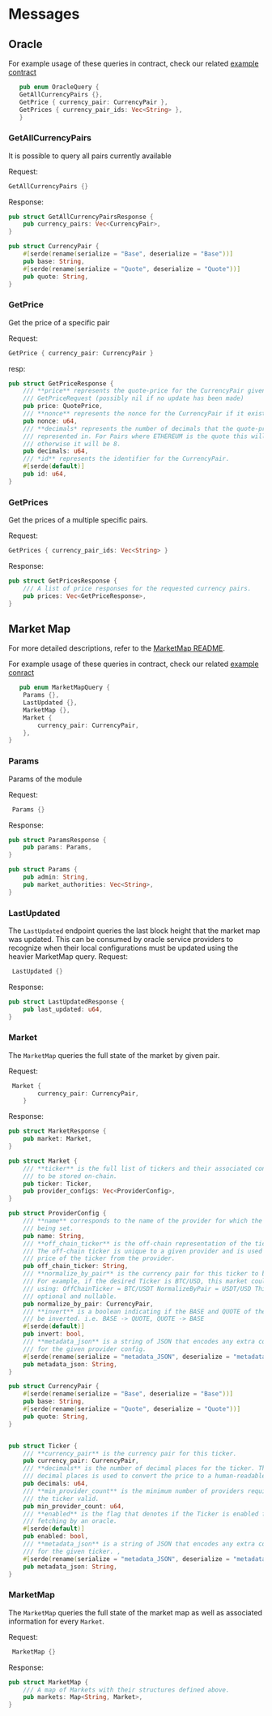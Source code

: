 # Messages

## Oracle
For example usage of these queries in contract, check our related [example contract](https://github.com/neutron-org/neutron-sdk/tree/d9abe67f0f62d4ea42d1943af53189ec6674d29e/contracts/marketmap)
```rust
   pub enum OracleQuery {
   GetAllCurrencyPairs {},
   GetPrice { currency_pair: CurrencyPair },
   GetPrices { currency_pair_ids: Vec<String> },
   }
   ```

### GetAllCurrencyPairs
It is possible to query all pairs currently available

Request:
```rust
GetAllCurrencyPairs {}
```
Response:
```rust
pub struct GetAllCurrencyPairsResponse {
    pub currency_pairs: Vec<CurrencyPair>,
}

pub struct CurrencyPair {
    #[serde(rename(serialize = "Base", deserialize = "Base"))]
    pub base: String,
    #[serde(rename(serialize = "Quote", deserialize = "Quote"))]
    pub quote: String,
}
```

### GetPrice
Get the price of a specific pair

Request:
```rust
GetPrice { currency_pair: CurrencyPair }
```
resp:
```rust
pub struct GetPriceResponse {
    /// **price** represents the quote-price for the CurrencyPair given in
    /// GetPriceRequest (possibly nil if no update has been made)
    pub price: QuotePrice,
    /// **nonce** represents the nonce for the CurrencyPair if it exists in state
    pub nonce: u64,
    /// **decimals* represents the number of decimals that the quote-price is
    /// represented in. For Pairs where ETHEREUM is the quote this will be 18,
    /// otherwise it will be 8.
    pub decimals: u64,
    /// *id** represents the identifier for the CurrencyPair.
    #[serde(default)]
    pub id: u64,
}
```
### GetPrices
Get the prices of a multiple specific pairs.

Request:
```rust
GetPrices { currency_pair_ids: Vec<String> }
```
Response:
```rust
pub struct GetPricesResponse {
    /// A list of price responses for the requested currency pairs.
    pub prices: Vec<GetPriceResponse>,
}
```

## Market Map
For more detailed descriptions, refer to the [MarketMap README](https://github.com/skip-mev/slinky/blob/main/x/marketmap/README.md).

For example usage of these queries in contract, check our related [example conract](https://github.com/neutron-org/neutron-sdk/tree/d9abe67f0f62d4ea42d1943af53189ec6674d29e/contracts/marketmap)
```rust
   pub enum MarketMapQuery {
    Params {},
    LastUpdated {},
    MarketMap {},
    Market {
        currency_pair: CurrencyPair,
    },
}
   ```

### Params
Params of the module

Request:
```rust
 Params {}
```
Response:
```rust
pub struct ParamsResponse {
    pub params: Params,
}

pub struct Params {
    pub admin: String,
    pub market_authorities: Vec<String>,
}
```

### LastUpdated
The `LastUpdated` endpoint queries the last block height that the market map was updated. This can be consumed by oracle service providers to recognize when their local configurations must be updated using the heavier MarketMap query.
Request:
```rust
 LastUpdated {}
```
Response:
```rust
pub struct LastUpdatedResponse {
    pub last_updated: u64,
}
```

### Market
The `MarketMap` queries the full state of the market by given pair.

Request:
```rust
 Market {
        currency_pair: CurrencyPair,
    }
```
Response:
```rust
pub struct MarketResponse {
    pub market: Market,
}

pub struct Market {
    /// **ticker** is the full list of tickers and their associated configurations
    /// to be stored on-chain.
    pub ticker: Ticker,
    pub provider_configs: Vec<ProviderConfig>,
}

pub struct ProviderConfig {
    /// **name** corresponds to the name of the provider for which the configuration is
    /// being set.
    pub name: String,
    /// **off_chain_ticker** is the off-chain representation of the ticker i.e. BTC/USD.
    /// The off-chain ticker is unique to a given provider and is used to fetch the
    /// price of the ticker from the provider.
    pub off_chain_ticker: String,
    /// **normalize_by_pair** is the currency pair for this ticker to be normalized by.
    /// For example, if the desired Ticker is BTC/USD, this market could be reached
    /// using: OffChainTicker = BTC/USDT NormalizeByPair = USDT/USD This field is
    /// optional and nullable.
    pub normalize_by_pair: CurrencyPair,
    /// **invert** is a boolean indicating if the BASE and QUOTE of the market should
    /// be inverted. i.e. BASE -> QUOTE, QUOTE -> BASE
    #[serde(default)]
    pub invert: bool,
    /// **metadata_json** is a string of JSON that encodes any extra configuration
    /// for the given provider config.
    #[serde(rename(serialize = "metadata_JSON", deserialize = "metadata_JSON"))]
    pub metadata_json: String,
}

pub struct CurrencyPair {
    #[serde(rename(serialize = "Base", deserialize = "Base"))]
    pub base: String,
    #[serde(rename(serialize = "Quote", deserialize = "Quote"))]
    pub quote: String,
}


pub struct Ticker {
    /// **currency_pair** is the currency pair for this ticker.
    pub currency_pair: CurrencyPair,
    /// **decimals** is the number of decimal places for the ticker. The number of
    /// decimal places is used to convert the price to a human-readable format.
    pub decimals: u64,
    /// **min_provider_count** is the minimum number of providers required to consider
    /// the ticker valid.
    pub min_provider_count: u64,
    /// **enabled** is the flag that denotes if the Ticker is enabled for price
    /// fetching by an oracle.
    #[serde(default)]
    pub enabled: bool,
    /// **metadata_json** is a string of JSON that encodes any extra configuration
    /// for the given ticker. ,
    #[serde(rename(serialize = "metadata_JSON", deserialize = "metadata_JSON"))]
    pub metadata_json: String,
}

```

### MarketMap
The `MarketMap` queries the full state of the market map as well as associated information for every `Market`.

Request:
```rust
 MarketMap {}
```
Response:
```rust
pub struct MarketMap {
    /// A map of Markets with their structures defined above.
    pub markets: Map<String, Market>,
}

```
